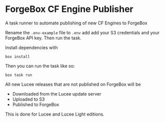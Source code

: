 # ForgeBox CF Engine Publisher

A task runner to automate publishing of new CF Engines to ForgeBox

Rename the `.env-example` file to `.env` add add your S3 credentials and your ForgeBox API key.   Then run the task.

Install dependencies with
 
```
box install
```

Then you can run the task like so:

```
box task run
```

All new Lucee releases that are not published on ForgeBox will be
* Downloaded from the Lucee update server
* Uploaded to S3
* Published to ForgeBox

This is done for Lucee and Lucee Light editions.
